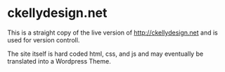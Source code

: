 ckellydesign.net
================

This is a straight copy of the live version of http://ckellydesign.net and is used for version controll. 

The site itself is hard coded html, css, and js and may eventually be translated into a Wordpress Theme.

